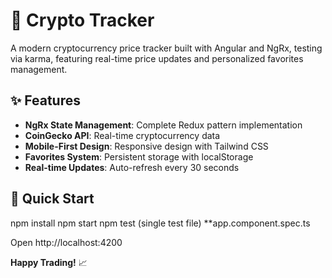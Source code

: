 ﻿# 🚀 Crypto Tracker

A modern cryptocurrency price tracker built with Angular and NgRx, testing via karma, featuring real-time price updates and personalized favorites management.

## ✨ Features

- **NgRx State Management**: Complete Redux pattern implementation
- **CoinGecko API**: Real-time cryptocurrency data  
- **Mobile-First Design**: Responsive design with Tailwind CSS
- **Favorites System**: Persistent storage with localStorage
- **Real-time Updates**: Auto-refresh every 30 seconds

## 🚀 Quick Start


npm install
npm start
npm test (single test file)  **app.component.spec.ts



Open http://localhost:4200

**Happy Trading!** 📈
